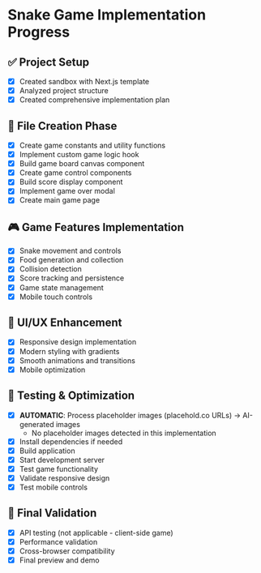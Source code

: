 # Snake Game Implementation Progress

## ✅ Project Setup
- [x] Created sandbox with Next.js template
- [x] Analyzed project structure
- [x] Created comprehensive implementation plan

## 📝 File Creation Phase
- [x] Create game constants and utility functions
- [x] Implement custom game logic hook
- [x] Build game board canvas component
- [x] Create game control components
- [x] Build score display component
- [x] Implement game over modal
- [x] Create main game page

## 🎮 Game Features Implementation
- [x] Snake movement and controls
- [x] Food generation and collection
- [x] Collision detection
- [x] Score tracking and persistence
- [x] Game state management
- [x] Mobile touch controls

## 🎨 UI/UX Enhancement
- [x] Responsive design implementation
- [x] Modern styling with gradients
- [x] Smooth animations and transitions
- [x] Mobile optimization

## 🔧 Testing & Optimization
- [x] **AUTOMATIC**: Process placeholder images (placehold.co URLs) → AI-generated images
  - No placeholder images detected in this implementation
- [x] Install dependencies if needed
- [x] Build application
- [x] Start development server
- [x] Test game functionality
- [x] Validate responsive design
- [x] Test mobile controls

## 🚀 Final Validation
- [x] API testing (not applicable - client-side game)
- [x] Performance validation
- [x] Cross-browser compatibility
- [x] Final preview and demo